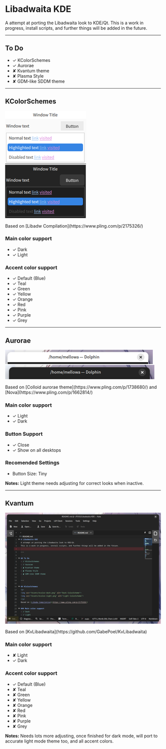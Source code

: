 # Libadwaita KDE 
A attempt at porting the Libadwaita look to KDE/Qt.
This is a work in progress, install scripts, and further things will be added in the future.

---

## To Do
- ✓ KColorSchemes
- ✓ Aurorae
- ✘ Kvantum theme
- ✘ Plasma Style
- ✘ GDM-like SDDM theme

---

## KColorSchemes
<p>
<img src="Assets/kcolor-light.png" alt="Light ColorScheme">
<img src="Assets/kcolor-dark.png" alt="Dark ColorScheme">
</p>
Based on [Libadw Compilation](https://www.pling.com/p/2175326/)

### Main color support
- ✓ Dark
- ✓ Light
### Accent color support
- ✓ Default (Blue)
- ✓ Teal
- ✓ Green
- ✓ Yellow
- ✓ Orange
- ✓ Red
- ✓ Pink
- ✓ Purple
- ✓ Grey

---

## Aurorae
<p>
<img src="Assets/aurorae-light.png" alt="Light Aurorae">
<img src="Assets/aurorae-dark.png" alt="Dark Aurorae"> 
</p>
Based on [Colloid aurorae theme](https://www.pling.com/p/1738680/) and [Nova](https://www.pling.com/p/1662814/)

### Main color support
- ✓ Light
- ✓ Dark
### Button Support
- ✓ Close
- ✓ Show on all desktops
### Recomended Settings
- Button Size: Tiny

**Notes:** Light theme needs adjusting for correct looks when inactive.

---

## Kvantum
<p>
<!-- <img src="Assets/kvan-light.png" alt="Light Kvantum"> -->
<img src="Assets/kvan-dark.png" alt="Kvantum Kvantum"> 
</p>
Based on [KvLibadwaita](https://github.com/GabePoel/KvLibadwaita) 

### Main color support
- ✘ Light
- ✓ Dark
### Accent color support
- ✓ Default (Blue)
- ✘ Teal
- ✘ Green
- ✘ Yellow
- ✘ Orange
- ✘ Red
- ✘ Pink
- ✘ Purple
- ✘ Grey

**Notes:** Needs lots more adjusting, once finished for dark mode, will port to accurate light mode theme too, and all accent colors.
